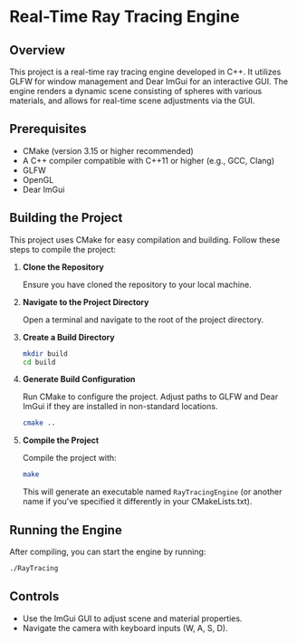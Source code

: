 # Real-Time Ray Tracing Engine

## Overview

This project is a real-time ray tracing engine developed in C++. It utilizes GLFW for window management and Dear ImGui for an interactive GUI. The engine renders a dynamic scene consisting of spheres with various materials, and allows for real-time scene adjustments via the GUI.

## Prerequisites

- CMake (version 3.15 or higher recommended)
- A C++ compiler compatible with C++11 or higher (e.g., GCC, Clang)
- GLFW
- OpenGL
- Dear ImGui

## Building the Project

This project uses CMake for easy compilation and building. Follow these steps to compile the project:

1. **Clone the Repository**

    Ensure you have cloned the repository to your local machine.

2. **Navigate to the Project Directory**

    Open a terminal and navigate to the root of the project directory.

3. **Create a Build Directory**

    ```bash
    mkdir build
    cd build
    ```

4. **Generate Build Configuration**

    Run CMake to configure the project. Adjust paths to GLFW and Dear ImGui if they are installed in non-standard locations.

    ```bash
    cmake ..
    ```

5. **Compile the Project**

    Compile the project with:

    ```bash
    make
    ```

    This will generate an executable named `RayTracingEngine` (or another name if you've specified it differently in your CMakeLists.txt).

## Running the Engine

After compiling, you can start the engine by running:

```bash
./RayTracing
```

## Controls
- Use the ImGui GUI to adjust scene and material properties.
- Navigate the camera with keyboard inputs (W, A, S, D).
